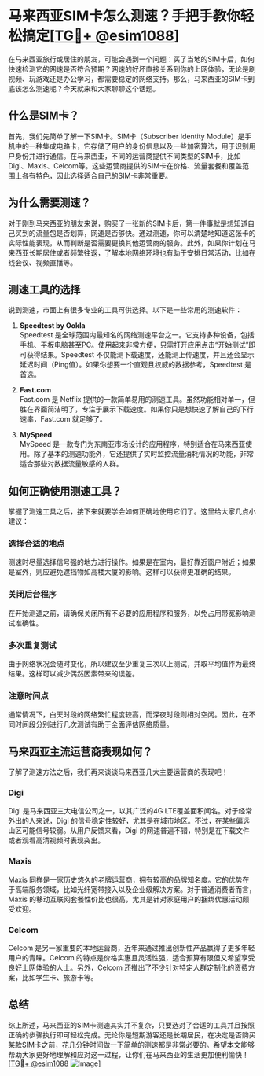 # 马来西亚SIM卡怎么测速？手把手教你轻松搞定[[TG💪+ @esim1088](https://t.me/s/esim1088)]

在马来西亚旅行或居住的朋友，可能会遇到一个问题：买了当地的SIM卡后，如何快速检测它的网速是否符合预期？网速的好坏直接关系到你的上网体验，无论是刷视频、玩游戏还是办公学习，都需要稳定的网络支持。那么，马来西亚的SIM卡到底该怎么测速呢？今天就来和大家聊聊这个话题。

## 什么是SIM卡？

首先，我们先简单了解一下SIM卡。SIM卡（Subscriber Identity Module）是手机中的一种集成电路卡，它存储了用户的身份信息以及一些加密算法，用于识别用户身份并进行通信。在马来西亚，不同的运营商提供不同类型的SIM卡，比如Digi、Maxis、Celcom等。这些运营商提供的SIM卡在价格、流量套餐和覆盖范围上各有特色，因此选择适合自己的SIM卡非常重要。

## 为什么需要测速？

对于刚到马来西亚的朋友来说，购买了一张新的SIM卡后，第一件事就是想知道自己买到的流量包是否划算，网速是否够快。通过测速，你可以清楚地知道这张卡的实际性能表现，从而判断是否需要更换其他运营商的服务。此外，如果你计划在马来西亚长期居住或者频繁往返，了解本地网络环境也有助于安排日常活动，比如在线会议、视频直播等。

## 测速工具的选择

说到测速，市面上有很多专业的工具可供选择。以下是一些常用的测速软件：

1. **Speedtest by Ookla**  
   Speedtest 是全球范围内最知名的网络测速平台之一。它支持多种设备，包括手机、平板电脑甚至PC。使用起来非常方便，只需打开应用点击“开始测试”即可获得结果。Speedtest 不仅能测下载速度，还能测上传速度，并且还会显示延迟时间（Ping值）。如果你想要一个直观且权威的数据参考，Speedtest 是首选。

2. **Fast.com**  
   Fast.com 是 Netflix 提供的一款简单易用的测速工具。虽然功能相对单一，但胜在界面简洁明了，专注于展示下载速度。如果你只是想快速了解自己的下行速率，Fast.com 就足够了。

3. **MySpeed**  
   MySpeed 是一款专门为东南亚市场设计的应用程序，特别适合在马来西亚使用。除了基本的测速功能外，它还提供了实时监控流量消耗情况的功能，非常适合那些对数据流量敏感的人群。

## 如何正确使用测速工具？

掌握了测速工具之后，接下来就要学会如何正确地使用它们了。这里给大家几点小建议：

### 选择合适的地点
测速时尽量选择信号强的地方进行操作。如果是在室内，最好靠近窗户附近；如果是室外，则应避免遮挡物如高楼大厦的影响。这样可以获得更准确的结果。

### 关闭后台程序
在开始测速之前，请确保关闭所有不必要的应用程序和服务，以免占用带宽影响测试准确性。

### 多次重复测试
由于网络状况会随时变化，所以建议至少重复三次以上测试，并取平均值作为最终结果。这样可以减少偶然因素带来的误差。

### 注意时间点
通常情况下，白天时段的网络繁忙程度较高，而深夜时段则相对空闲。因此，在不同时间段分别进行几次测试有助于全面评估网络质量。

## 马来西亚主流运营商表现如何？

了解了测速方法之后，我们再来谈谈马来西亚几大主要运营商的表现吧！

### Digi
Digi 是马来西亚三大电信公司之一，以其广泛的4G LTE覆盖面积闻名。对于经常外出的人来说，Digi 的信号稳定性较好，尤其是在城市地区。不过，在某些偏远山区可能信号较弱。从用户反馈来看，Digi 的网速普遍不错，特别是在下载文件或者观看高清视频时表现突出。

### Maxis
Maxis 同样是一家历史悠久的老牌运营商，拥有较高的品牌知名度。它的优势在于高端服务领域，比如光纤宽带接入以及企业级解决方案。对于普通消费者而言，Maxis 的移动互联网套餐性价比也很高，尤其是针对家庭用户的捆绑优惠活动颇受欢迎。

### Celcom
Celcom 是另一家重要的本地运营商，近年来通过推出创新性产品赢得了更多年轻用户的青睐。Celcom 的特点是价格实惠且灵活性强，适合预算有限但又希望享受良好上网体验的人士。另外，Celcom 还推出了不少针对特定人群定制化的资费方案，比如学生卡、旅游卡等。

## 总结

综上所述，马来西亚的SIM卡测速其实并不复杂，只要选对了合适的工具并且按照正确的步骤执行即可轻松完成。无论你是短期游客还是长期居民，在决定是否购买某款SIM卡之前，花几分钟时间做一下简单的测速都是非常必要的。希望本文能够帮助大家更好地理解和应对这一过程，让你们在马来西亚的生活更加便利愉快！[[TG💪+ @esim1088](https://t.me/s/esim1088) ![Image](https://i.postimg.cc/4NQfJmqS/Snipaste-2025-05-13-00-14-12.png)]